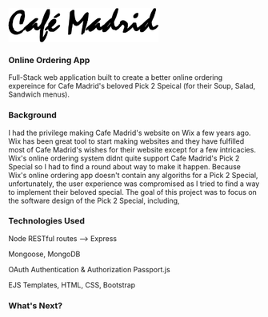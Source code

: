 <img src="public/images/cafe-madrid-logo.png" alt="Cafe Madrid Logo" width="300px">


### Online Ordering App
Full-Stack web application built to create a better online ordering expereince for Cafe Madrid's beloved Pick 2 Speical (for their Soup, Salad, Sandwich menus).

### Background
I had the privilege making Cafe Madrid's website on Wix a few years ago. Wix has been great tool to start making websites and they have fulfilled most of Cafe Madrid's wishes for their website except for a few intricacies. Wix's online ordering system didnt quite support Cafe Madrid's Pick 2 Special so I had to find a round about way to make it happen. Because Wix's online ordering app doesn't contain any algoriths for a Pick 2 Special, unfortunately, the user experience was compromised as I tried to find a way to implement their beloved special. The goal of this project was to focus on the software design of the Pick 2 Special, including, 

### Technologies Used
Node
RESTful routes --> Express

Mongoose, MongoDB

OAuth Authentication & Authorization
Passport.js

EJS Templates, HTML, CSS, Bootstrap

### What's Next?

